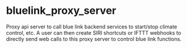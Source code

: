 # bluelink_proxy_server
Proxy api server to call blue link backend services to start/stop climate control, etc. A user can then create SIRI shortcuts or IFTTT webhooks to directly send web calls to 
this proxy server to control blue link functions. 
